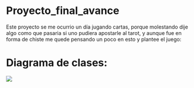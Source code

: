 # Proyecto_final_avance
Este proyecto se me ocurrio un día jugando cartas, porque molestando dije algo como que pasaria si uno pudiera apostarle al tarot, y aunque fue en forma de chiste me quede pensando un poco en esto y plantee el juego:
# Diagrama de clases:
![](https://github.com/Nicolle007/Proyecto_final_avance/blob/main/Diagrama%20sin%20t%C3%ADtulo.drawio%20(1).png)
